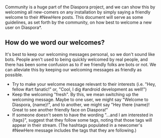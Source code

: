 Community is a huge part of the Diaspora project, and we can show this by welcoming all new-comers on any installation by simply saying a friendly welcome to their #NewHere posts.  This document will serve as some guidelines, as set forth by the community, on how best to welcome a new user on Diaspora*.

## How do we word our welcomes?
It's best to keep our welcoming messages personal, so we don't sound like bots.  People aren't used to being quickly welcomed by real people, and there has been some confusion as to if we friendly folks are bots or not.  We can alleviate this by keeping our welcoming messages as friendly as possible.

* Try to make your welcome message relevant to their interests (i.e. "Hey, fellow #art fanatic!"  or, "Cool, I dig #android development as well!")
* Keep the welcoming "fresh".  By this, we mean switching up the welcoming message.  Maybe to one user, we might say "Welcome to Diaspora, {name}!", and to another, we might say "Hey there {name}!  Great to see another friendly face on Diaspora!"
* If someone doesn't seem to have the wording "...and I am interested in {tags}", suggest that they follow some tags, noting that those tags will appear in their stream.  (The hashtags populated in a newcomer's #NewHere message includes the tags that they are following.)